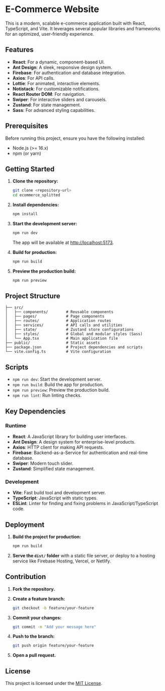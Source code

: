 # E-Commerce Website

This is a modern, scalable e-commerce application built with React, TypeScript, and Vite. It leverages several popular libraries and frameworks for an optimized, user-friendly experience.

## Features

- **React**: For a dynamic, component-based UI.
- **Ant Design**: A sleek, responsive design system.
- **Firebase**: For authentication and database integration.
- **Axios**: For API calls.
- **Lottie**: For animated, interactive elements.
- **Notistack**: For customizable notifications.
- **React Router DOM**: For navigation.
- **Swiper**: For interactive sliders and carousels.
- **Zustand**: For state management.
- **Sass**: For advanced styling capabilities.

## Prerequisites

Before running this project, ensure you have the following installed:

- Node.js (>= 16.x)
- npm (or yarn)

## Getting Started

1. **Clone the repository:**

   ```bash
   git clone <repository-url>
   cd ecommerce_splitted
   ```

2. **Install dependencies:**

   ```bash
   npm install
   ```

3. **Start the development server:**

   ```bash
   npm run dev
   ```

   The app will be available at [http://localhost:5173](http://localhost:5173).

4. **Build for production:**

   ```bash
   npm run build
   ```

5. **Preview the production build:**

   ```bash
   npm run preview
   ```

## Project Structure

```
├── src/
│   ├── components/        # Reusable components
│   ├── pages/             # Page components
│   ├── routes/            # Application routes
│   ├── services/          # API calls and utilities
│   ├── state/             # Zustand store configurations
│   ├── styles/            # Global and modular styles (Sass)
│   └── App.tsx            # Main application file
├── public/                # Static assets
├── package.json           # Project dependencies and scripts
└── vite.config.ts         # Vite configuration
```

## Scripts

- `npm run dev`: Start the development server.
- `npm run build`: Build the app for production.
- `npm run preview`: Preview the production build.
- `npm run lint`: Run linting checks.

## Key Dependencies

### Runtime

- **React**: A JavaScript library for building user interfaces.
- **Ant Design**: A design system for enterprise-level products.
- **Axios**: HTTP client for making API requests.
- **Firebase**: Backend-as-a-Service for authentication and real-time database.
- **Swiper**: Modern touch slider.
- **Zustand**: Simplified state management.

### Development

- **Vite**: Fast build tool and development server.
- **TypeScript**: JavaScript with static types.
- **ESLint**: Linter for finding and fixing problems in JavaScript/TypeScript code.

## Deployment

1. **Build the project for production:**

   ```bash
   npm run build
   ```

2. **Serve the `dist/` folder** with a static file server, or deploy to a hosting service like Firebase Hosting, Vercel, or Netlify.

## Contribution

1. **Fork the repository.**
2. **Create a feature branch:**

   ```bash
   git checkout -b feature/your-feature
   ```

3. **Commit your changes:**

   ```bash
   git commit -m "Add your message here"
   ```

4. **Push to the branch:**

   ```bash
   git push origin feature/your-feature
   ```

5. **Open a pull request.**

## License

This project is licensed under the [MIT License](LICENSE).


